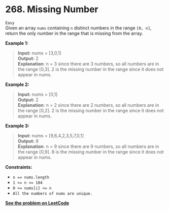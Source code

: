 # 268. Missing Number

`Easy` <br />
Given an array `nums` containing `n` distinct numbers in the range `[0, n]`, return the only number in the range that is missing from the array.

**Example 1:**

> **Input:** nums = [3,0,1] <br />
> **Output:** 2 <br />
> **Explanation**: n = 3 since there are 3 numbers, so all numbers are in the range [0,3]. 2 is the missing number in the range since it does not appear in nums.

**Example 2:**

> **Input:** nums = [0,1] <br />
> **Output:** 2 <br />
> **Explanation**: n = 2 since there are 2 numbers, so all numbers are in the range [0,2]. 2 is the missing number in the range since it does not appear in nums.

**Example 3:**

> **Input:** nums = [9,6,4,2,3,5,7,0,1] <br />
> **Output:** 8 <br />
> **Explanation**: n = 9 since there are 9 numbers, so all numbers are in the range [0,9]. 8 is the missing number in the range since it does not appear in nums.

**Constraints:**

- `n == nums.length`
- `1 <= n <= 104`
- `0 <= nums[i] <= n`
- `All the numbers of nums are unique.`

[**See the problem on LeetCode**](https://leetcode.com/problems/missing-number/)